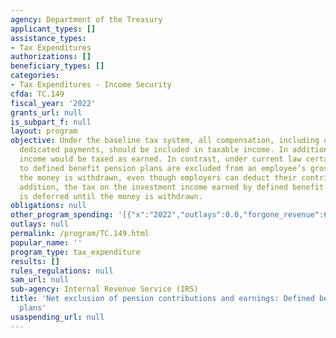 ```yaml
---
agency: Department of the Treasury
applicant_types: []
assistance_types:
- Tax Expenditures
authorizations: []
beneficiary_types: []
categories:
- Tax Expenditures - Income Security
cfda: TC.149
fiscal_year: '2022'
grants_url: null
is_subpart_f: null
layout: program
objective: Under the baseline tax system, all compensation, including deferred and
  dedicated payments, should be included in taxable income. In addition, investment
  income would be taxed as earned. In contrast, under current law certain contributions
  to defined benefit pension plans are excluded from an employee’s gross income until
  the money is withdrawn, even though employers can deduct their contributions. In
  addition, the tax on the investment income earned by defined benefit pension plans
  is deferred until the money is withdrawn.
obligations: null
other_program_spending: '[{"x":"2022","outlays":0.0,"forgone_revenue":69340000000.0},{"x":"2023","outlays":0.0,"forgone_revenue":70100000000.0},{"x":"2024","outlays":0.0,"forgone_revenue":68430000000.0}]'
outlays: null
permalink: /program/TC.149.html
popular_name: ''
program_type: tax_expenditure
results: []
rules_regulations: null
sam_url: null
sub-agency: Internal Revenue Service (IRS)
title: 'Net exclusion of pension contributions and earnings: Defined benefit employer
  plans'
usaspending_url: null
---
```


